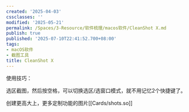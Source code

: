 ```yaml
---
created: '2025-04-03'
cssclasses: ''
modified: '2025-05-21'
permalink: /Spaces/3-Resource/软件梳理/macos软件/CleanShot X.md
publish: true
published: '2025-07-10T22:41:52.700+08:00'
tags:
- macOS软件
- 截图工具
title: CleanShot X
---
```

使用技巧：

选区截图，然后按空格，可以切换选区/选窗口模式，就不用记忆2个快捷键了。

创建更高大上，更多定制功能的图片[[Cards/shots.so]]